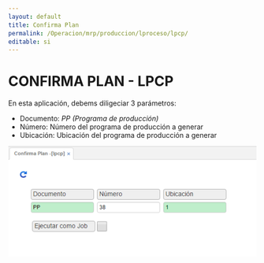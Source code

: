 ```yaml
---
layout: default
title: Confirma Plan
permalink: /Operacion/mrp/produccion/lproceso/lpcp/
editable: si
---
```


# CONFIRMA PLAN - LPCP


En esta aplicación, debems diligeciar 3 parámetros:  

-	Documento: _PP (Programa de producción)_  
-	Número: Número del programa de producción a generar  
-	Ubicación: Ubicación del programa de producción a generar  


![](lpcp1.png)



